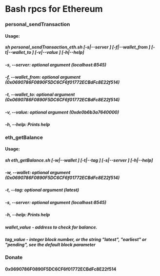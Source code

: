 # Bash rpcs for Ethereum

### personal_sendTransaction

#### Usage: 
##### sh personal_sendTransaction_eth.sh [-s|--server <arg>] [-f|--wallet_from <arg>] [-t|--wallet_to <arg>] [-v|--value <arg>] [-h|--help]
##### -s, --server: optional argument (localhost:8545)
##### -f, --wallet_from: optional argument (0x0690786F0890F5DC6CF6f01772ECBdFc8E22f514)
##### -t, --wallet_to: optional argument (0x0690786F0890F5DC6CF6f01772ECBdFc8E22f514)
##### -v, --value: optional argument (0xde0b6b3a7640000)
##### -h, --help: Prints help



### eth_getBalance

#### Usage: 
##### sh eth_getBalance.sh [-w|--wallet <arg>] [-t|--tag <arg>] [-s|--server <arg>] [-h|--help]
##### -w, --wallet: optional argument (0x0690786F0890F5DC6CF6f01772ECBdFc8E22f514)
##### -t, --tag: optional argument (latest)
##### -s, --server: optional argument (localhost:8545)
##### -h, --help: Prints help


##### wallet_value - address to check for balance.
##### tag_value - integer block number, or the string "latest", "earliest" or "pending", see the default block parameter

### Donate
#### 0x0690786F0890F5DC6CF6f01772ECBdFc8E22f514